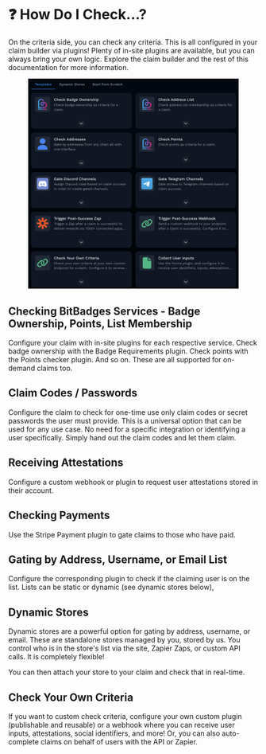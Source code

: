 # ❓ How Do I Check...?

On the criteria side, you can check any criteria. This is all configured in your claim builder via plugins! Plenty of in-site plugins are available, but you can always bring your own logic. Explore the claim builder and the rest of this documentation for more information.

<figure><img src="../.gitbook/assets/image (224).png" alt=""><figcaption></figcaption></figure>

## Checking BitBadges Services - Badge Ownership, Points, List Membership

Configure your claim with in-site plugins for each respective service. Check badge ownership with the Badge Requirements plugin. Check points with the Points checker plugin. And so on. These are all supported for on-demand claims too.

## Claim Codes / Passwords

Configure the claim to check for one-time use only claim codes or secret passwords the user must provide. This is a universal option that can be used for any use case. No need for a specific integration or identifying a user specifically. Simply hand out the claim codes and let them claim.

## Receiving Attestations

Configure a custom webhook or plugin to request user attestations stored in their account.

## Checking Payments

Use the Stripe Payment plugin to gate claims to those who have paid.

## Gating by Address, Username, or Email List

Configure the corresponding plugin to check if the claiming user is on the list. Lists can be static or dynamic (see dynamic stores below),

## Dynamic Stores

Dynamic stores are a powerful option for gating by address, username, or email. These are standalone stores managed by you, stored by us. You control who is in the store's list via the site, Zapier Zaps, or custom API calls. It is completely flexible!

You can then attach your store to your claim and check that in real-time.

## Check Your Own Criteria

If you want to custom check criteria, configure your own custom plugin (publishable and reusable) or a webhook where you can receive user inputs, attestations, social identifiers, and more! Or, you can also auto-complete claims on behalf of users with the API or Zapier.
